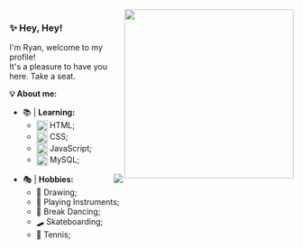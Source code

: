 <img src = "https://c.tenor.com/FgvsLn867wQAAAAj/a-chan-hololive-walfie.gif" align = "right" width = "300px">

### ✨ Hey, Hey!

I'm Ryan, welcome to my profile!<br>
It's a pleasure to have you here. Take a seat. <br>

**💡 About me:** <br>
- 📚 | **Learning:**
  - <img src="https://cdn-icons-png.flaticon.com/512/732/732212.png" width = "20px" align = "center"> HTML;
  - <img src="https://cdn-icons-png.flaticon.com/512/732/732190.png" width = "20px" align = "center"> CSS;
  - <img src="https://icon-library.com/images/javascript-icon-png/javascript-icon-png-23.jpg" width = "20px" align = "center"> JavaScript;
  - <img src="https://cdn-icons-png.flaticon.com/512/337/337953.png" width = "20px" align = "center"> MySQL;

<img src="https://github-readme-stats.vercel.app/api/top-langs/?username=ryan-miyazato&layout=compact&langs_count=7&theme=onedark" align = "right">

- 🎭 | **Hobbies:**
  - 🎨 Drawing;
  - 🎸 Playing Instruments;
  - 💃 Break Dancing;
  - 🛹 Skateboarding;
  - 🎾 Tennis;


<!--
**ryan-miyazato/ryan-miyazato** is a ✨ _special_ ✨ repository because its `README.md` (this file) appears on your GitHub profile.

Here are some ideas to get you started:

- 🔭 I’m currently working on ...
- 🌱 I’m currently learning ...
- 👯 I’m looking to collaborate on ...
- 🤔 I’m looking for help with ...
- 💬 Ask me about ...
- 📫 How to reach me: ...
- 😄 Pronouns: ...
- ⚡ Fun fact: ...
-->
